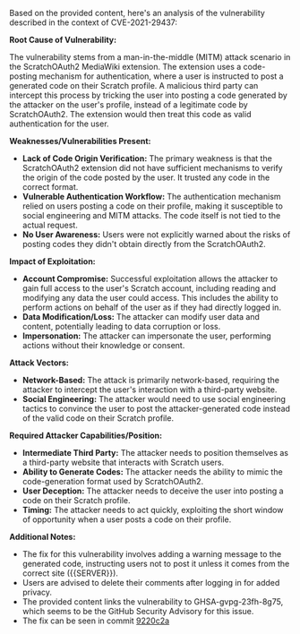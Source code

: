 Based on the provided content, here's an analysis of the vulnerability described in the context of CVE-2021-29437:

**Root Cause of Vulnerability:**

The vulnerability stems from a man-in-the-middle (MITM) attack scenario in the ScratchOAuth2 MediaWiki extension. The extension uses a code-posting mechanism for authentication, where a user is instructed to post a generated code on their Scratch profile. A malicious third party can intercept this process by tricking the user into posting a code generated by the attacker on the user's profile, instead of a legitimate code by ScratchOAuth2. The extension would then treat this code as valid authentication for the user.

**Weaknesses/Vulnerabilities Present:**

*   **Lack of Code Origin Verification:** The primary weakness is that the ScratchOAuth2 extension did not have sufficient mechanisms to verify the origin of the code posted by the user. It trusted any code in the correct format.
*   **Vulnerable Authentication Workflow:**  The authentication mechanism relied on users posting a code on their profile, making it susceptible to social engineering and MITM attacks. The code itself is not tied to the actual request.
*   **No User Awareness:** Users were not explicitly warned about the risks of posting codes they didn't obtain directly from the ScratchOAuth2.

**Impact of Exploitation:**

*   **Account Compromise:** Successful exploitation allows the attacker to gain full access to the user's Scratch account, including reading and modifying any data the user could access. This includes the ability to perform actions on behalf of the user as if they had directly logged in.
*   **Data Modification/Loss:** The attacker can modify user data and content, potentially leading to data corruption or loss.
*   **Impersonation:** The attacker can impersonate the user, performing actions without their knowledge or consent.

**Attack Vectors:**

*   **Network-Based:** The attack is primarily network-based, requiring the attacker to intercept the user's interaction with a third-party website.
*   **Social Engineering:** The attacker would need to use social engineering tactics to convince the user to post the attacker-generated code instead of the valid code on their Scratch profile.

**Required Attacker Capabilities/Position:**

*   **Intermediate Third Party:** The attacker needs to position themselves as a third-party website that interacts with Scratch users.
*   **Ability to Generate Codes:** The attacker needs the ability to mimic the code-generation format used by ScratchOAuth2.
*   **User Deception:** The attacker needs to deceive the user into posting a code on their Scratch profile.
*   **Timing:**  The attacker needs to act quickly, exploiting the short window of opportunity when a user posts a code on their profile.

**Additional Notes:**

*   The fix for this vulnerability involves adding a warning message to the generated code, instructing users not to post it unless it comes from the correct site ({{SERVER}}).
*   Users are advised to delete their comments after logging in for added privacy.
*   The provided content links the vulnerability to GHSA-gvpg-23fh-8g75, which seems to be the GitHub Security Advisory for this issue.
*   The fix can be seen in commit [9220c2a](https://github.com/ScratchVerifier/ScratchOAuth2/commit/9220c2a77eda3df37a84486ad722f1ad0985d8e7)